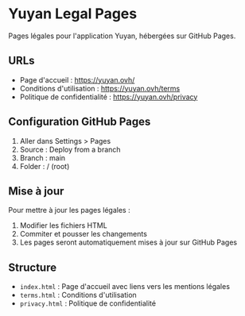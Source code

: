 # Yuyan Legal Pages

Pages légales pour l'application Yuyan, hébergées sur GitHub Pages.

## URLs

- Page d'accueil : https://yuyan.ovh/
- Conditions d'utilisation : https://yuyan.ovh/terms
- Politique de confidentialité : https://yuyan.ovh/privacy

## Configuration GitHub Pages

1. Aller dans Settings > Pages
2. Source : Deploy from a branch
3. Branch : main
4. Folder : / (root)

## Mise à jour

Pour mettre à jour les pages légales :

1. Modifier les fichiers HTML
2. Commiter et pousser les changements
3. Les pages seront automatiquement mises à jour sur GitHub Pages

## Structure

- `index.html` : Page d'accueil avec liens vers les mentions légales
- `terms.html` : Conditions d'utilisation
- `privacy.html` : Politique de confidentialité